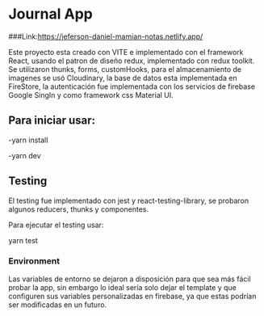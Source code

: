 # Journal App

###Link:https://jeferson-daniel-mamian-notas.netlify.app/

Este proyecto esta creado con VITE e implementado con el framework React, usando el patron de diseño redux, implementado con redux toolkit. Se utilizaron thunks, forms, customHooks, para el almacenamiento de imagenes se usó Cloudinary, la base de datos esta implementada en FireStore, la autenticación fue implementada con los servicios de firebase Google SingIn y como framework css Material UI.

## Para iniciar usar:

-yarn install

-yarn dev

## Testing

El testing fue implementado con jest y react-testing-library, se probaron algunos reducers, thunks y componentes.

Para ejecutar el testing usar:

yarn test

### Environment

Las variables de entorno se dejaron a disposición para que sea más fácil probar la app, sin embargo lo ideal sería solo dejar el template y que configuren sus variables personalizadas en firebase, ya que estas podrían ser modificadas en un futuro.
